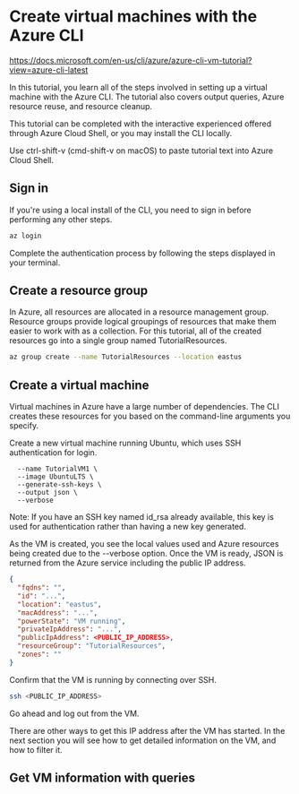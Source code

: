 # Create virtual machines with the Azure CLI

https://docs.microsoft.com/en-us/cli/azure/azure-cli-vm-tutorial?view=azure-cli-latest

In this tutorial, you learn all of the steps involved in setting up a virtual machine with the Azure CLI. The tutorial also covers output queries, Azure resource reuse, and resource cleanup.

This tutorial can be completed with the interactive experienced offered through Azure Cloud Shell, or you may install the CLI locally.

Use ctrl-shift-v (cmd-shift-v on macOS) to paste tutorial text into Azure Cloud Shell.

## Sign in
If you're using a local install of the CLI, you need to sign in before performing any other steps.

```Bash
az login
```
Complete the authentication process by following the steps displayed in your terminal.

## Create a resource group
In Azure, all resources are allocated in a resource management group. Resource groups provide logical groupings of resources that make them easier to work with as a collection. For this tutorial, all of the created resources go into a single group named TutorialResources.
```Bash
az group create --name TutorialResources --location eastus
```

## Create a virtual machine
Virtual machines in Azure have a large number of dependencies. The CLI creates these resources for you based on the command-line arguments you specify.

Create a new virtual machine running Ubuntu, which uses SSH authentication for login.
```Bashaz vm create --resource-group TutorialResources \
  --name TutorialVM1 \
  --image UbuntuLTS \
  --generate-ssh-keys \
  --output json \
  --verbose
```

Note: If you have an SSH key named id_rsa already available, this key is used for authentication rather than having a new key generated.

As the VM is created, you see the local values used and Azure resources being created due to the --verbose option. Once the VM is ready, JSON is returned from the Azure service including the public IP address.

```JSON
{
  "fqdns": "",
  "id": "...",
  "location": "eastus",
  "macAddress": "...",
  "powerState": "VM running",
  "privateIpAddress": "...",
  "publicIpAddress": <PUBLIC_IP_ADDRESS>,
  "resourceGroup": "TutorialResources",
  "zones": ""
}
```
Confirm that the VM is running by connecting over SSH.
```Bash
ssh <PUBLIC_IP_ADDRESS>
```
Go ahead and log out from the VM.

There are other ways to get this IP address after the VM has started. In the next section you will see how to get detailed information on the VM, and how to filter it.

## Get VM information with queries

## 

## 


